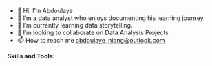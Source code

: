 - 👋 Hi, I’m Abdoulaye
- 👀 I’m a data analyst who enjoys documenting his learning journey.
- 🌱 I’m currently learning data storytelling.
- 💞️ I’m looking to collaborate on Data Analysis Projects
- 📫 How to reach me abdoulaye_niang@outlook.com

**Skills and Tools:**




<!---
AniangJam/AniangJam is a ✨ special ✨ repository because its `README.md` (this file) appears on your GitHub profile.
You can click the Preview link to take a look at your changes.
--->
